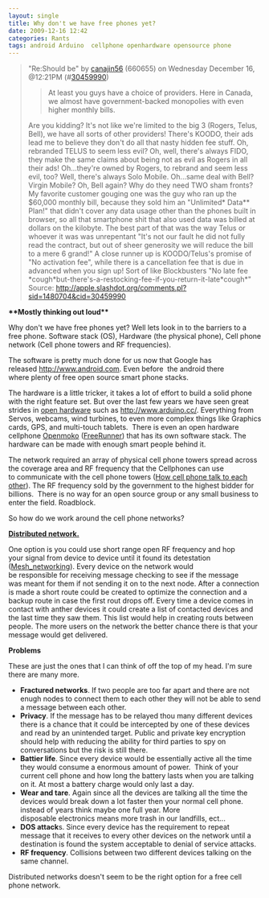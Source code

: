 ```yaml
---
layout: single
title: Why don't we have free phones yet?
date: 2009-12-16 12:42
categories: Rants
tags: android Arduino  cellphone openhardware opensource phone
---
```

<blockquote>"Re:Should be" by <a href="http://slashdot.org/~canajin56">canajin56</a> (660655) on Wednesday December 16, @12:21PM (#<a href="http://apple.slashdot.org/comments.pl?sid=1480704&amp;cid=30459990">30459990</a>)
<blockquote>At least you guys have a choice of providers. Here in Canada, we almost have government-backed monopolies with even higher monthly bills.</blockquote>
Are you kidding? It's not like we're limited to the big 3 (Rogers, Telus, Bell), we have all sorts of other providers! There's KOODO, their ads lead me to believe they don't do all that nasty hidden fee stuff. Oh, rebranded TELUS to seem less evil? Oh, well, there's always FIDO, they make the same claims about being not as evil as Rogers in all their ads! Oh...they're owned by Rogers, to rebrand and seem less evil, too? Well, there's always Solo Mobile. Oh...same deal with Bell? Virgin Mobile? Oh, Bell again? Why do they need TWO sham fronts? My favorite customer gouging one was the guy who ran up the $60,000 monthly bill, because they sold him an "Unlimited* Data** Plan!" that didn't cover any data usage other than the phones built in browser, so all that smartphone shit that also used data was billed at dollars on the kilobyte. The best part of that was the way Telus or whoever it was was unrepentant "It's not our fault he did not fully read the contract, but out of sheer generosity we will reduce the bill to a mere 6 grand!" A close runner up is KOODO/Telus's promise of "No activation fee", while there is a cancellation fee that is due in advanced when you sign up! Sort of like Blockbusters "No late fee *cough*but-there's-a-restocking-fee-if-you-return-it-late*cough*"
Source: <a href="http://apple.slashdot.org/comments.pl?sid=1480704&amp;cid=30459990">http://apple.slashdot.org/comments.pl?sid=1480704&amp;cid=30459990</a></blockquote>
<strong>**Mostly thinking out loud**</strong>

Why don't we have free phones yet?
Well lets look in to the barriers to a free phone. Software stack (OS), Hardware (the physical phone), Cell phone network (Cell phone towers and RF frequencies).

The software is pretty much done for us now that Google has released <a href="http://www.android.com/">http://www.android.com</a>. Even before  the android there where plenty of free open source smart phone stacks.

The hardware is a little tricker, it takes a lot of effort to build a solid phone with the right feature set. But over the last few years we have seen great strides in <a href="http://en.wikipedia.org/wiki/Open_source_hardware">open hardware</a> such as <a href="http://www.arduino.cc/">http://www.arduino.cc/</a>. Everything from Servos, webcams, wind turbines, to even more complex things like Graphics cards, GPS, and multi-touch tablets.  There is even an open hardware cellphone <a href="http://en.wikipedia.org/wiki/Openmoko">Openmoko</a> (<a href="http://www.openmoko.com/freerunner.html">FreeRunner</a>) that has its own software stack. The hardware can be made with enough smart people behind it.

The network required an array of physical cell phone towers spread across the coverage area and RF frequency that the Cellphones can use to communicate with the cell phone towers (<a href="http://electronics.howstuffworks.com/cell-phone1.htm">How cell phone talk to each other</a>). The RF frequency sold by the government to the highest bidder for billions.  There is no way for an open source group or any small business to enter the field. Roadblock.

So how do we work around the cell phone networks?

<strong><span style="text-decoration: underline;">Distributed network. </span></strong>

One option is you could use short range open RF frequency and hop your signal from device to device until it found its detestation (<a href="http://en.wikipedia.org/wiki/Mesh_networking">Mesh_networking</a>). Every device on the network would be responsible for receiving message checking to see if the message was meant for them if not sending it on to the next node. After a connection is made a short route could be created to optimize the connection and a backup route in case the first rout drops off. Every time a device comes in contact with anther devices it could create a list of contacted devices and the last time they saw them. This list would help in creating routs between people. The more users on the network the better chance there is that your message would get delivered.

<strong>Problems</strong>

These are just the ones that I can think of off the top of my head. I'm sure there are many more.
<ul>
	<li><strong>Fractured networks</strong>. If two people are too far apart and there are not enugh nodes to connect them to each other they will not be able to send a message between each other.</li>
	<li><strong>Privacy</strong>. If the message has to be relayed thou many different devices there is a chance that it could be intercepted by one of these devices and read by an unintended target. Public and private key encryption should help with reducing the ability for third parties to spy on conversations but the risk is still there.</li>
	<li><strong>Battier life</strong>. Since every device would be essentially active all the time they would consume a enormous amount of power.  Think of your current cell phone and how long the battery lasts when you are talking on it. At most a battery charge would only last a day.</li>
	<li><strong>Wear and tare</strong>. Again since all the devices are talking all the time the devices would break down a lot faster then your normal cell phone. instead of years think maybe one full year. More disposable electronics means more trash in our landfills, ect...</li>
	<li><strong>DOS attack</strong>s. Since every device has the requirement to repeat message that it receives to every other devices on the network until a destination is found the system acceptable to denial of service attacks.</li>
	<li><strong>RF frequency</strong>. Collisions between two different devices talking on the same channel.</li>
</ul>
Distributed networks doesn't seem to be the right option for a free cell phone network.
